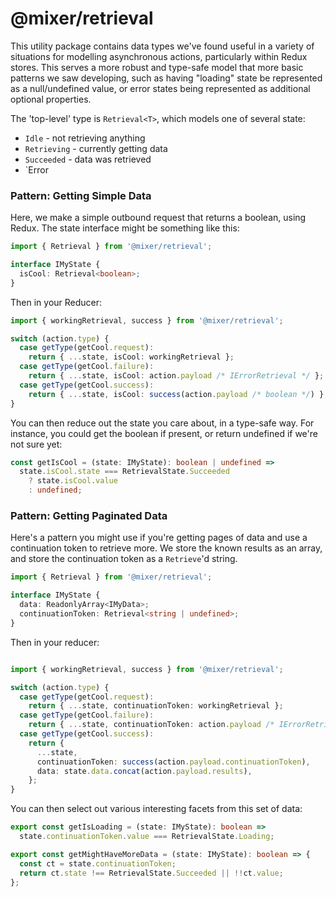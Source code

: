 # @mixer/retrieval

This utility package contains data types we've found useful in a variety of situations for modelling asynchronous actions, particularly within Redux stores. This serves a more robust and type-safe model that more basic patterns we saw developing, such as having "loading" state be represented as a null/undefined value, or error states being represented as additional optional properties.

The 'top-level' type is `Retrieval<T>`, which models one of several state:

 - `Idle` - not retrieving anything
 - `Retrieving` - currently getting data
 - `Succeeded` - data was retrieved
 - `Error

### Pattern: Getting Simple Data

Here, we make a simple outbound request that returns a boolean, using Redux. The state interface might be something like this:

```ts
import { Retrieval } from '@mixer/retrieval';

interface IMyState {
  isCool: Retrieval<boolean>;
}
```

Then in your Reducer:

```ts
import { workingRetrieval, success } from '@mixer/retrieval';

switch (action.type) {
  case getType(getCool.request):
    return { ...state, isCool: workingRetrieval };
  case getType(getCool.failure):
    return { ...state, isCool: action.payload /* IErrorRetrieval */ };
  case getType(getCool.success):
    return { ...state, isCool: success(action.payload /* boolean */) };
}
```

You can then reduce out the state you care about, in a type-safe way. For instance, you could get the boolean if present, or return undefined if we're not sure yet:

```ts
const getIsCool = (state: IMyState): boolean | undefined =>
  state.isCool.state === RetrievalState.Succeeded
    ? state.isCool.value
    : undefined;
```

### Pattern: Getting Paginated Data

Here's a pattern you might use if you're getting pages of data and use a continuation token to retrieve more. We store the known results as an array, and store the continuation token as a `Retrieve`'d string.

```ts
import { Retrieval } from '@mixer/retrieval';

interface IMyState {
  data: ReadonlyArray<IMyData>;
  continuationToken: Retrieval<string | undefined>;
}
```

Then in your reducer:

```ts

import { workingRetrieval, success } from '@mixer/retrieval';

switch (action.type) {
  case getType(getCool.request):
    return { ...state, continuationToken: workingRetrieval };
  case getType(getCool.failure):
    return { ...state, continuationToken: action.payload /* IErrorRetrieval */ };
  case getType(getCool.success):
    return {
      ...state,
      continuationToken: success(action.payload.continuationToken),
      data: state.data.concat(action.payload.results),
    };
}
```

You can then select out various interesting facets from this set of data:

```ts
export const getIsLoading = (state: IMyState): boolean =>
  state.continuationToken.value === RetrievalState.Loading;

export const getMightHaveMoreData = (state: IMyState): boolean => {
  const ct = state.continuationToken;
  return ct.state !== RetrievalState.Succeeded || !!ct.value;
};
```
